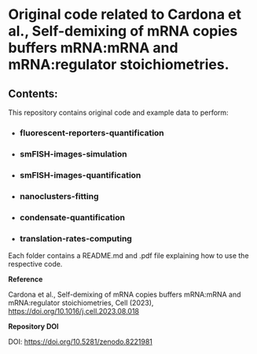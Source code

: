 # Original code related to Cardona et al., Self-demixing of mRNA copies buffers mRNA:mRNA and mRNA:regulator stoichiometries.

## Contents:
This repository contains original code and example data to perform:

- ### fluorescent-reporters-quantification
- ### smFISH-images-simulation
- ### smFISH-images-quantification
- ### nanoclusters-fitting
- ### condensate-quantification
- ### translation-rates-computing

Each folder contains a README.md and .pdf file explaining how to use the respective code.

**Reference**

Cardona et al., Self-demixing of mRNA copies buffers mRNA:mRNA and mRNA:regulator stoichiometries, Cell (2023), https://doi.org/10.1016/j.cell.2023.08.018

**Repository DOI**

DOI: https://doi.org/10.5281/zenodo.8221981

